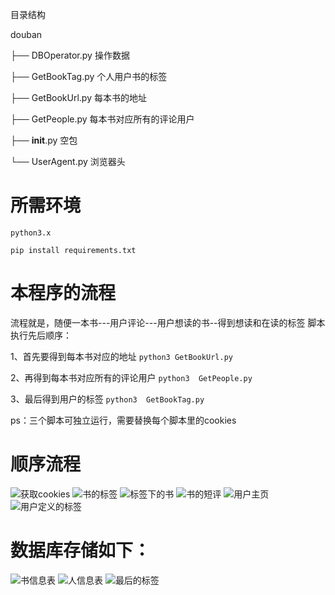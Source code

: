 目录结构

douban

├── DBOperator.py  操作数据

├── GetBookTag.py  个人用户书的标签

├── GetBookUrl.py  每本书的地址

├── GetPeople.py   每本书对应所有的评论用户

├── __init__.py    空包

└── UserAgent.py   浏览器头


# 

# 所需环境
`python3.x`

`pip install requirements.txt`

# 本程序的流程
流程就是，随便一本书---用户评论---用户想读的书--得到想读和在读的标签
脚本执行先后顺序：

1、首先要得到每本书对应的地址 `python3 GetBookUrl.py`  

2、再得到每本书对应所有的评论用户 `python3  GetPeople.py `

3、最后得到用户的标签 `python3  GetBookTag.py`


ps：三个脚本可独立运行，需要替换每个脚本里的cookies 

# 顺序流程
![获取cookies](https://github.com/hannoch/pythoncode/blob/master/douban/images/douban_1.png)
![书的标签](https://github.com/hannoch/pythoncode/blob/master/douban/images/douban_2.png)
![标签下的书](https://github.com/hannoch/pythoncode/blob/master/douban/images/douban_3.png)
![书的短评](https://github.com/hannoch/pythoncode/blob/master/douban/images/douban_4.png)
![用户主页](https://github.com/hannoch/pythoncode/blob/master/douban/images/douban_5.png)
![用户定义的标签](https://github.com/hannoch/pythoncode/blob/master/douban/images/douban_6.png)

# 数据库存储如下：
![书信息表](https://github.com/hannoch/pythoncode/blob/master/douban/images/douban_8.png)
![人信息表](https://github.com/hannoch/pythoncode/blob/master/douban/images/douban_9.png)
![最后的标签](https://github.com/hannoch/pythoncode/blob/master/douban/images/douban_10.png)
